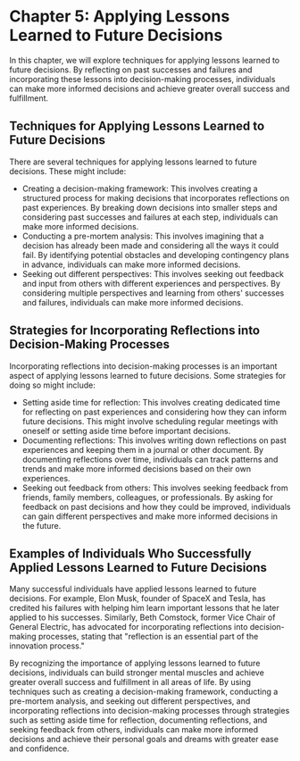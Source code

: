 Chapter 5: Applying Lessons Learned to Future Decisions
=======================================================

In this chapter, we will explore techniques for applying lessons learned to future decisions. By reflecting on past successes and failures and incorporating these lessons into decision-making processes, individuals can make more informed decisions and achieve greater overall success and fulfillment.

Techniques for Applying Lessons Learned to Future Decisions
-----------------------------------------------------------

There are several techniques for applying lessons learned to future decisions. These might include:

* Creating a decision-making framework: This involves creating a structured process for making decisions that incorporates reflections on past experiences. By breaking down decisions into smaller steps and considering past successes and failures at each step, individuals can make more informed decisions.
* Conducting a pre-mortem analysis: This involves imagining that a decision has already been made and considering all the ways it could fail. By identifying potential obstacles and developing contingency plans in advance, individuals can make more informed decisions.
* Seeking out different perspectives: This involves seeking out feedback and input from others with different experiences and perspectives. By considering multiple perspectives and learning from others' successes and failures, individuals can make more informed decisions.

Strategies for Incorporating Reflections into Decision-Making Processes
-----------------------------------------------------------------------

Incorporating reflections into decision-making processes is an important aspect of applying lessons learned to future decisions. Some strategies for doing so might include:

* Setting aside time for reflection: This involves creating dedicated time for reflecting on past experiences and considering how they can inform future decisions. This might involve scheduling regular meetings with oneself or setting aside time before important decisions.
* Documenting reflections: This involves writing down reflections on past experiences and keeping them in a journal or other document. By documenting reflections over time, individuals can track patterns and trends and make more informed decisions based on their own experiences.
* Seeking out feedback from others: This involves seeking feedback from friends, family members, colleagues, or professionals. By asking for feedback on past decisions and how they could be improved, individuals can gain different perspectives and make more informed decisions in the future.

Examples of Individuals Who Successfully Applied Lessons Learned to Future Decisions
------------------------------------------------------------------------------------

Many successful individuals have applied lessons learned to future decisions. For example, Elon Musk, founder of SpaceX and Tesla, has credited his failures with helping him learn important lessons that he later applied to his successes. Similarly, Beth Comstock, former Vice Chair of General Electric, has advocated for incorporating reflections into decision-making processes, stating that "reflection is an essential part of the innovation process."

By recognizing the importance of applying lessons learned to future decisions, individuals can build stronger mental muscles and achieve greater overall success and fulfillment in all areas of life. By using techniques such as creating a decision-making framework, conducting a pre-mortem analysis, and seeking out different perspectives, and incorporating reflections into decision-making processes through strategies such as setting aside time for reflection, documenting reflections, and seeking feedback from others, individuals can make more informed decisions and achieve their personal goals and dreams with greater ease and confidence.
